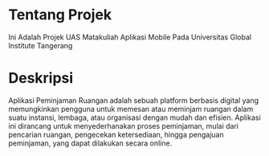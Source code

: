 # Tentang Projek

Ini Adalah Projek UAS Matakuliah Aplikasi Mobile 
Pada Universitas Global Institute Tangerang

# Deskripsi
Aplikasi Peminjaman Ruangan adalah sebuah platform berbasis digital yang memungkinkan pengguna untuk memesan atau meminjam ruangan dalam suatu instansi, lembaga, atau organisasi dengan mudah dan efisien. Aplikasi ini dirancang untuk menyederhanakan proses peminjaman, mulai dari pencarian ruangan, pengecekan ketersediaan, hingga pengajuan peminjaman, yang dapat dilakukan secara online.

